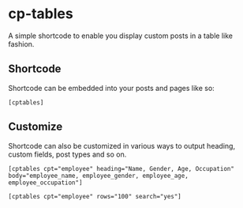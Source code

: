 # cp-tables

A simple shortcode to enable you display custom posts in a table like fashion.

## Shortcode

Shortcode can be embedded into your posts and pages like so:

```
[cptables]
```

## Customize

Shortcode can also be customized in various ways to output heading, custom fields, post types and so on.

```
[cptables cpt="employee" heading="Name, Gender, Age, Occupation" body="employee_name, employee_gender, employee_age, employee_occupation"]
```

```
[cptables cpt="employee" rows="100" search="yes"]
```
